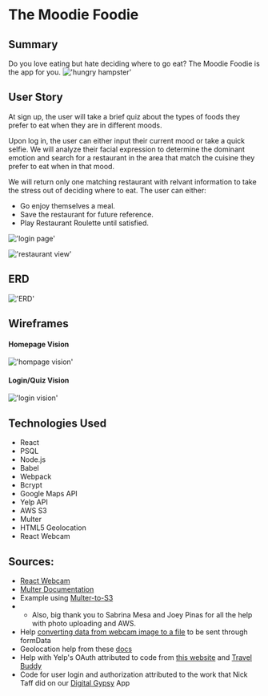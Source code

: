 # The Moodie Foodie

## Summary
Do you love eating but hate deciding where to go eat? The Moodie Foodie is the app for you. 
!['hungry hampster'](https://media.giphy.com/media/GnCc88zZhSVUc/giphy.gif)

## User Story
At sign up, the user will take a brief quiz about the types of foods they prefer to eat when they are in different moods. 

Upon log in, the user can either input their current mood or take a quick selfie. We will analyze their facial expression to determine the dominant emotion and search for a restaurant in the area that match the cuisine they prefer to eat when in that mood.  

We will return only one matching restaurant with relvant information to take the stress out of deciding where to eat. 
The user can either:
- Go enjoy themselves a meal. 
- Save the restaurant for future  reference. 
- Play Restaurant Roulette until satisfied.

!['login page'](http://i.imgur.com/dljibx7.png)

!['restaurant view'](http://i.imgur.com/qmA2cVL.png)

## ERD
!['ERD'](http://i.imgur.com/Ycajljv.png)

## Wireframes
#### Homepage Vision
!['hompage vision'](http://i.imgur.com/pXYs6Yu.png)

#### Login/Quiz Vision
!['login vision'](http://i.imgur.com/6PdU0vJ.png)

## Technologies Used
- React
- PSQL
- Node.js
- Babel
- Webpack
- Bcrypt
- Google Maps API
- Yelp API
- AWS S3
- Multer
- HTML5 Geolocation
- React Webcam

## Sources:
- [React Webcam](https://github.com/cezary/react-webcam)
- [Multer Documentation](https://www.npmjs.com/package/multer-s3)
- Example using [Multer-to-S3](https://gist.github.com/adon-at-work/26c8a8e0a1aee5ded03c)
- - Also, big thank you to Sabrina Mesa and Joey Pinas for all the help with photo uploading and AWS. 
- Help [converting data from webcam image to a file](http://stackoverflow.com/questions/4998908/convert-data-uri-to-file-then-append-to-formdata) to be sent through formData
- Geolocation help from these [docs](ttps://developer.mozilla.org/en-US/docs/Web/API/Geolocation/Using_geolocation)
- Help with Yelp's OAuth attributed to code from [this website](https://arian.io/how-to-use-yelps-api-with-node/) and [Travel Buddy](https://github.com/krmalewski/project2)
- Code for user login and authorization attributed to the work that Nick Taff did on our [Digital Gypsy](https://github.com/Digital-Gypsy/digital-gypsy-app) App


